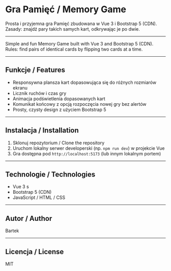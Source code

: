 # Gra Pamięć / Memory Game

Prosta i przyjemna gra Pamięć zbudowana w Vue 3 i Bootstrap 5 (CDN).  
Zasady: znajdź pary takich samych kart, odkrywając je po dwie.

---

Simple and fun Memory Game built with Vue 3 and Bootstrap 5 (CDN).  
Rules: find pairs of identical cards by flipping two cards at a time.

---

## Funkcje / Features

- Responsywna plansza kart dopasowująca się do różnych rozmiarów ekranu  
- Licznik ruchów i czas gry  
- Animacja podświetlenia dopasowanych kart  
- Komunikat końcowy z opcją rozpoczęcia nowej gry bez alertów  
- Prosty, czysty design z użyciem Bootstrap 5  

---

## Instalacja / Installation

1. Sklonuj repozytorium / Clone the repository  
2. Uruchom lokalny serwer developerski (np. `npm run dev`) w projekcie Vue  
3. Gra dostępna pod `http://localhost:5173` (lub innym lokalnym portem)

---

## Technologie / Technologies

- Vue 3  s
- Bootstrap 5 (CDN)  
- JavaScript / HTML / CSS  

---

## Autor / Author

Bartek

---

## Licencja / License

MIT
